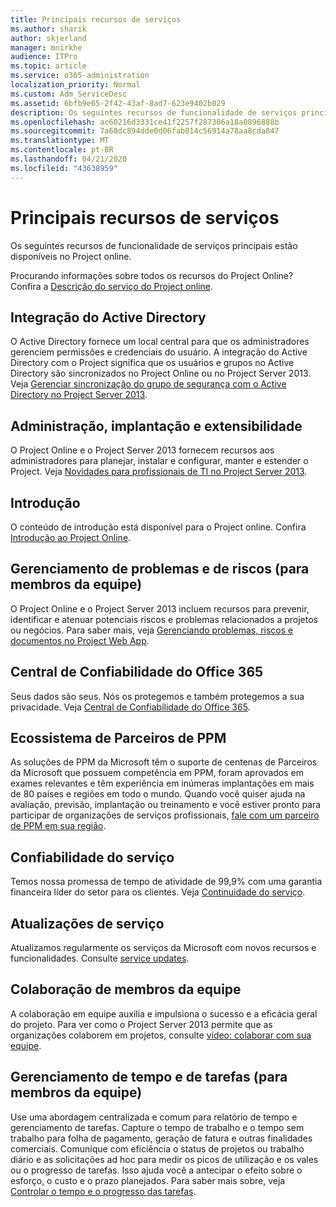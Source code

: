 ```yaml
---
title: Principais recursos de serviços
ms.author: sharik
author: skjerland
manager: mnirkhe
audience: ITPro
ms.topic: article
ms.service: o365-administration
localization_priority: Normal
ms.custom: Adm_ServiceDesc
ms.assetid: 6bfb9e65-2f42-43af-8ad7-623e9402b029
description: Os seguintes recursos de funcionalidade de serviços principais estão disponíveis no Project online.
ms.openlocfilehash: ac60216d3331ce41f2257f287306a18a0896888b
ms.sourcegitcommit: 7a68dc894dde0d06fab014c56914a78aa8cda847
ms.translationtype: MT
ms.contentlocale: pt-BR
ms.lasthandoff: 04/21/2020
ms.locfileid: "43638959"
---
```

# <a name="core-services-functionality"></a>Principais recursos de serviços

Os seguintes recursos de funcionalidade de serviços principais estão disponíveis no Project online.
  
Procurando informações sobre todos os recursos do Project Online? Confira a [Descrição do serviço do Project online](project-online-service-description.md).
  
## <a name="active-directory-integration"></a>Integração do Active Directory

O Active Directory fornece um local central para que os administradores gerenciem permissões e credenciais do usuário. A integração do Active Directory com o Project significa que os usuários e grupos no Active Directory são sincronizados no Project Online ou no Project Server 2013. Veja [Gerenciar sincronização do grupo de segurança com o Active Directory no Project Server 2013](https://go.microsoft.com/fwlink/p/?LinkId=402631).
  
## <a name="administration-deployment-and-extensibility"></a>Administração, implantação e extensibilidade

O Project Online e o Project Server 2013 fornecem recursos aos administradores para planejar, instalar e configurar, manter e estender o Project. Veja [Novidades para profissionais de TI no Project Server 2013](https://go.microsoft.com/fwlink/p/?LinkId=272017).
  
## <a name="getting-started"></a>Introdução

O conteúdo de introdução está disponível para o Project online. Confira [Introdução ao Project Online](https://support.office.com/en-us/article/Get-started-with-Project-Online-E3E5F64F-ADA5-4F9D-A578-130B2D4E5F11?ui=en-US&amp;rs=en-US&amp;ad=US).
  
## <a name="issues-and-risk-management-for-team-members"></a>Gerenciamento de problemas e de riscos (para membros da equipe)

O Project Online e o Project Server 2013 incluem recursos para prevenir, identificar e atenuar potenciais riscos e problemas relacionados a projetos ou negócios. Para saber mais, veja [Gerenciando problemas, riscos e documentos no Project Web App](https://go.microsoft.com/fwlink/?LinkId=402634).
  
## <a name="office-365-trust-center"></a>Central de Confiabilidade do Office 365

Seus dados são seus. Nós os protegemos e também protegemos a sua privacidade. Veja [Central de Confiabilidade do Office 365](https://go.microsoft.com/fwlink/?LinkId=402637).
  
## <a name="ppm-partner-ecosystem"></a>Ecossistema de Parceiros de PPM

As soluções de PPM da Microsoft têm o suporte de centenas de Parceiros da Microsoft que possuem competência em PPM, foram aprovados em exames relevantes e têm experiência em inúmeras implantações em mais de 80 países e regiões em todo o mundo. Quando você quiser ajuda na avaliação, previsão, implantação ou treinamento e você estiver pronto para participar de organizações de serviços profissionais, [fale com um parceiro de PPM em sua região](https://go.microsoft.com/fwlink/p/?LinkId=272646).
  
## <a name="service-reliability"></a>Confiabilidade do serviço

Temos nossa promessa de tempo de atividade de 99,9% com uma garantia financeira líder do setor para os clientes. Veja [Continuidade do serviço](https://go.microsoft.com/fwlink/?LinkId=402653).
  
## <a name="service-updates"></a>Atualizações de serviço

Atualizamos regularmente os serviços da Microsoft com novos recursos e funcionalidades. Consulte [service updates](../office-365-platform-service-description/service-updates.md).
  
## <a name="team-member-collaboration"></a>Colaboração de membros da equipe

A colaboração em equipe auxilia e impulsiona o sucesso e a eficácia geral do projeto. Para ver como o Project Server 2013 permite que as organizações colaborem em projetos, consulte [vídeo: colaborar com sua equipe](https://go.microsoft.com/fwlink/?LinkId=402628).
  
## <a name="time-and-task-management-for-team-members"></a>Gerenciamento de tempo e de tarefas (para membros da equipe)

Use uma abordagem centralizada e comum para relatório de tempo e gerenciamento de tarefas. Capture o tempo de trabalho e o tempo sem trabalho para folha de pagamento, geração de fatura e outras finalidades comerciais. Comunique com eficiência o status de projetos ou trabalho diário e as solicitações ad hoc para medir os picos de utilização e os vales ou o progresso de tarefas. Isso ajuda você a antecipar o efeito sobre o esforço, o custo e o prazo planejados. Para saber mais sobre, veja [Controlar o tempo e o progresso das tarefas](https://go.microsoft.com/fwlink/p/?LinkId=271321).
  